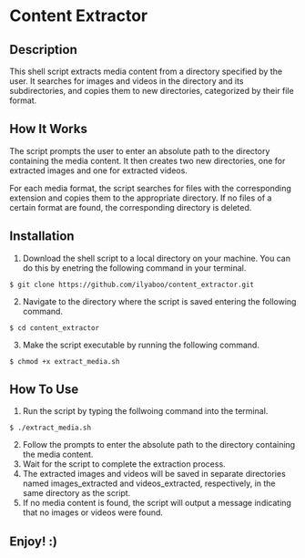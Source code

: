 # Content Extractor

## Description
This shell script extracts media content from a directory specified by the user. It searches for images and videos in the directory and its subdirectories, and copies them to new directories, categorized by their file format.

## How It Works

The script prompts the user to enter an absolute path to the directory containing the media content. It then creates two new directories, one for extracted images and one for extracted videos.

For each media format, the script searches for files with the corresponding extension and copies them to the appropriate directory. If no files of a certain format are found, the corresponding directory is deleted.

## Installation

1. Download the shell script to a local directory on your machine. You can do this by enetring the following command in your terminal.
```terminal
$ git clone https://github.com/ilyaboo/content_extractor.git
```
2. Navigate to the directory where the script is saved entering the following command.
```terminal
$ cd content_extractor
```
3. Make the script executable by running the following command.
```terminal
$ chmod +x extract_media.sh
```

## How To Use

1. Run the script by typing the follwoing command into the terminal. 
```terminal
$ ./extract_media.sh
```
2. Follow the prompts to enter the absolute path to the directory containing the media content.
3. Wait for the script to complete the extraction process.
4. The extracted images and videos will be saved in separate directories named images_extracted and videos_extracted, respectively, in the same directory as the script.
5. If no media content is found, the script will output a message indicating that no images or videos were found.

## Enjoy! :)
